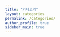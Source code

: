 ```yaml
---
title: "카테고리"
layout: categories
permalink: /categories/
author_profile: true
sideber_main: true
---
```


